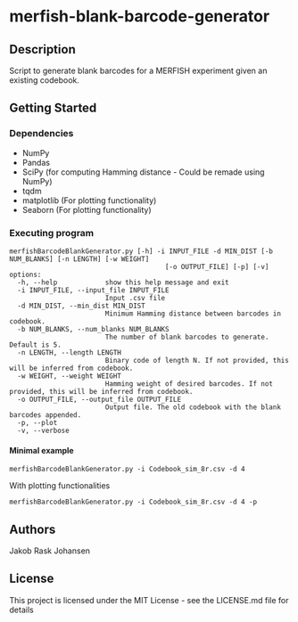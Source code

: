 # merfish-blank-barcode-generator

## Description

Script to generate blank barcodes for a MERFISH experiment given an existing codebook.

## Getting Started

### Dependencies
* NumPy
* Pandas
* SciPy (for computing Hamming distance - Could be remade using NumPy)
* tqdm
* matplotlib (For plotting functionality)
* Seaborn (For plotting functionality)

### Executing program

```
merfishBarcodeBlankGenerator.py [-h] -i INPUT_FILE -d MIN_DIST [-b NUM_BLANKS] [-n LENGTH] [-w WEIGHT]
                                       [-o OUTPUT_FILE] [-p] [-v]
options:
  -h, --help            show this help message and exit
  -i INPUT_FILE, --input_file INPUT_FILE
                        Input .csv file
  -d MIN_DIST, --min_dist MIN_DIST
                        Minimum Hamming distance between barcodes in codebook.
  -b NUM_BLANKS, --num_blanks NUM_BLANKS
                        The number of blank barcodes to generate. Default is 5.
  -n LENGTH, --length LENGTH
                        Binary code of length N. If not provided, this will be inferred from codebook.
  -w WEIGHT, --weight WEIGHT
                        Hamming weight of desired barcodes. If not provided, this will be inferred from codebook.
  -o OUTPUT_FILE, --output_file OUTPUT_FILE
                        Output file. The old codebook with the blank barcodes appended.
  -p, --plot
  -v, --verbose
```
#### Minimal example
```
merfishBarcodeBlankGenerator.py -i Codebook_sim_8r.csv -d 4
```
With plotting functionalities
```
merfishBarcodeBlankGenerator.py -i Codebook_sim_8r.csv -d 4 -p
```


## Authors

Jakob Rask Johansen

## License

This project is licensed under the MIT License - see the LICENSE.md file for details
